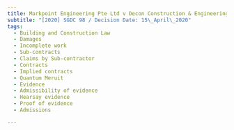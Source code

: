 ```yaml
---
title: Markpoint Engineering Pte Ltd v Decon Construction & Engineering Pte Ltd
subtitle: "[2020] SGDC 98 / Decision Date: 15\_April\_2020"
tags:
  - Building and Construction Law
  - Damages
  - Incomplete work
  - Sub-contracts
  - Claims by Sub-contractor
  - Contracts
  - Implied contracts
  - Quantum Meruit
  - Evidence
  - Admissibility of evidence
  - Hearsay evidence
  - Proof of evidence
  - Admissions

---
```

